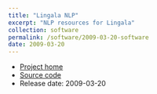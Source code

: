 ```yaml
---
title: "Lingala NLP"
excerpt: "NLP resources for Lingala"
collection: software
permalink: /software/2009-03-20-software
date: 2009-03-20
---
```


* [Project home](https://sourceforge.net/projects/lingala/files/hunspell-ln/)
* [Source code](https://sourceforge.net/projects/lingala/files/hunspell-ln/)
* Release date: 2009-03-20
